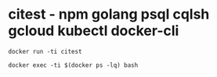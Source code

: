 # citest - npm golang psql cqlsh gcloud kubectl docker-cli

```
docker run -ti citest

docker exec -ti $(docker ps -lq) bash
```

